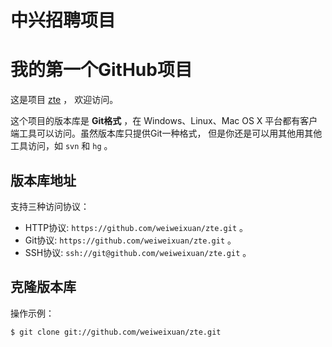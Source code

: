 # 中兴招聘项目

# 我的第一个GitHub项目

这是项目 [zte](https://github.com/weiweixuan/zte) ，
欢迎访问。

这个项目的版本库是 **Git格式** ，在 Windows、Linux、Mac OS X
平台都有客户端工具可以访问。虽然版本库只提供Git一种格式，
但是你还是可以用其他用其他工具访问，如 ``svn`` 和 ``hg`` 。

## 版本库地址

支持三种访问协议：

* HTTP协议: `https://github.com/weiweixuan/zte.git` 。
* Git协议: `https://github.com/weiweixuan/zte.git` 。
* SSH协议: `ssh://git@github.com/weiweixuan/zte.git` 。

## 克隆版本库

操作示例：

    $ git clone git://github.com/weiweixuan/zte.git
